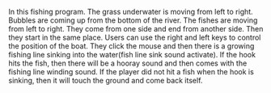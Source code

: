 In this fishing program. The grass underwater is moving from left to right. 
Bubbles are coming up from the bottom of the river. 
The fishes are moving from left to right. 
They come from one side and end from another side. 
Then they start in the same place. 
Users can use the right and left keys to control the position of the boat. 
They click the mouse and then there is a growing fishing line sinking into the water(fish line sink sound activate). 
If the hook hits the fish, then there will be a hooray sound and then comes with the fishing line winding sound. 
If the player did not hit a fish when the hook is sinking, then it will touch the ground and come back itself. 
